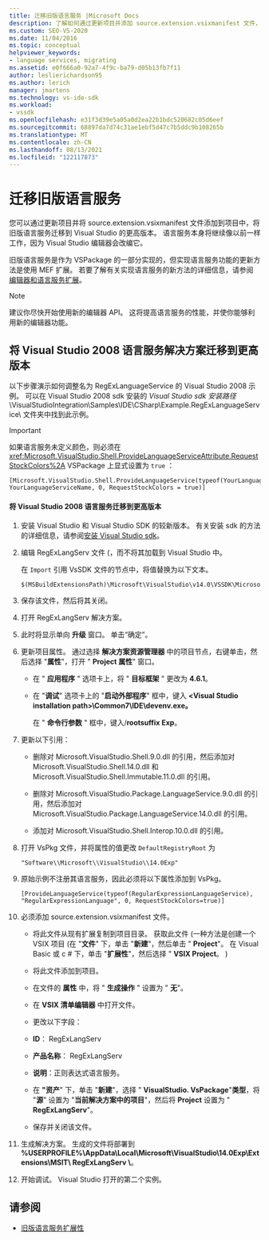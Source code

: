 ```yaml
---
title: 迁移旧版语言服务 |Microsoft Docs
description: 了解如何通过更新项目并添加 source.extension.vsixmanifest 文件，将语言服务更新到最新版本的 Visual Studio。
ms.custom: SEO-VS-2020
ms.date: 11/04/2016
ms.topic: conceptual
helpviewer_keywords:
- language services, migrating
ms.assetid: e0f666a0-92a7-4f9c-ba79-d05b13fb7f11
author: leslierichardson95
ms.author: lerich
manager: jmartens
ms.technology: vs-ide-sdk
ms.workload:
- vssdk
ms.openlocfilehash: e31f3d39e5a05a0d2ea22b1bdc520682c05d6eef
ms.sourcegitcommit: 68897da7d74c31ae1ebf5d47c7b5ddc9b108265b
ms.translationtype: MT
ms.contentlocale: zh-CN
ms.lasthandoff: 08/13/2021
ms.locfileid: "122117873"
---
```

# <a name="migrating-a-legacy-language-service"></a>迁移旧版语言服务
您可以通过更新项目并将 source.extension.vsixmanifest 文件添加到项目中，将旧版语言服务迁移到 Visual Studio 的更高版本。 语言服务本身将继续像以前一样工作，因为 Visual Studio 编辑器会改编它。

 旧版语言服务是作为 VSPackage 的一部分实现的，但实现语言服务功能的更新方法是使用 MEF 扩展。 若要了解有关实现语言服务的新方法的详细信息，请参阅 [编辑器和语言服务扩展](../../extensibility/editor-and-language-service-extensions.md)。

> [!NOTE]
> 建议你尽快开始使用新的编辑器 API。 这将提高语言服务的性能，并使你能够利用新的编辑器功能。

## <a name="migrating-a-visual-studio-2008-language-service-solution-to-a-later-version"></a>将 Visual Studio 2008 语言服务解决方案迁移到更高版本
 以下步骤演示如何调整名为 RegExLanguageService 的 Visual Studio 2008 示例。 可以在 Visual Studio 2008 sdk 安装的 *Visual Studio sdk 安装路径*\VisualStudioIntegration\Samples\IDE\CSharp\Example.RegExLanguageService\ 文件夹中找到此示例。

> [!IMPORTANT]
> 如果语言服务未定义颜色，则必须在 <xref:Microsoft.VisualStudio.Shell.ProvideLanguageServiceAttribute.RequestStockColors%2A> VSPackage 上显式设置为 `true` ：

```
[Microsoft.VisualStudio.Shell.ProvideLanguageService(typeof(YourLanguageService), YourLanguageServiceName, 0, RequestStockColors = true)]
```

#### <a name="to-migrate-a-visual-studio-2008-language-service-to-a-later-version"></a>将 Visual Studio 2008 语言服务迁移到更高版本

1. 安装 Visual Studio 和 Visual Studio SDK 的较新版本。 有关安装 sdk 的方法的详细信息，请参阅[安装 Visual Studio sdk](../../extensibility/installing-the-visual-studio-sdk.md)。

2. 编辑 RegExLangServ 文件 (，而不将其加载到 Visual Studio 中。

     在 `Import` 引用 VsSDK 文件的节点中，将值替换为以下文本。

    ```
    $(MSBuildExtensionsPath)\Microsoft\VisualStudio\v14.0\VSSDK\Microsoft.VsSDK.targets
    ```

3. 保存该文件，然后将其关闭。

4. 打开 RegExLangServ 解决方案。

5. 此时将显示单向 **升级** 窗口。 单击“确定”。

6. 更新项目属性。 通过选择 **解决方案资源管理器** 中的项目节点，右键单击，然后选择 "**属性**"，打开 " **Project 属性**" 窗口。

    - 在 " **应用程序** " 选项卡上，将 " **目标框架** " 更改为 **4.6.1**。

    - 在 "**调试**" 选项卡上的 "**启动外部程序**" 框中，键入 **\<Visual Studio installation path>\Common7\IDE\devenv.exe。**

         在 " **命令行参数** " 框中，键入/**rootsuffix Exp**。

7. 更新以下引用：

    - 删除对 Microsoft.VisualStudio.Shell.9.0.dll 的引用，然后添加对 Microsoft.VisualStudio.Shell.14.0.dll 和 Microsoft.VisualStudio.Shell.Immutable.11.0.dll 的引用。

    - 删除对 Microsoft.VisualStudio.Package.LanguageService.9.0.dll 的引用，然后添加对 Microsoft.VisualStudio.Package.LanguageService.14.0.dll 的引用。

    - 添加对 Microsoft.VisualStudio.Shell.Interop.10.0.dll 的引用。

8. 打开 VsPkg 文件，并将属性的值更改 `DefaultRegistryRoot` 为

    ```
    "Software\\Microsoft\\VisualStudio\\14.0Exp"
    ```

9. 原始示例不注册其语言服务，因此必须将以下属性添加到 VsPkg。

    ```
    [ProvideLanguageService(typeof(RegularExpressionLanguageService), "RegularExpressionLanguage", 0, RequestStockColors=true)]
    ```

10. 必须添加 source.extension.vsixmanifest 文件。

    - 将此文件从现有扩展复制到项目目录。 获取此文件 (一种方法是创建一个 VSIX 项目 (在 "**文件**" 下，单击 "**新建**"，然后单击 " **Project**"。 在 Visual Basic 或 c # 下，单击 "**扩展性**"，然后选择 " **VSIX Project**。 ) 

    - 将此文件添加到项目。

    - 在文件的 **属性** 中，将 " **生成操作** " 设置为 " **无**"。

    - 在 **VSIX 清单编辑器** 中打开文件。

    - 更改以下字段：

    - **ID**： RegExLangServ

    - **产品名称**： RegExLangServ

    - **说明**：正则表达式语言服务。

    - 在 **"资产**" 下，单击 "**新建**"，选择 " **VisualStudio. VsPackage**"**类型**，将 "**源**" 设置为 "**当前解决方案中的项目**"，然后将 **Project** 设置为 " **RegExLangServ**"。

    - 保存并关闭该文件。

11. 生成解决方案。 生成的文件将部署到 **%USERPROFILE%\AppData\Local\Microsoft\VisualStudio\14.0Exp\Extensions\MSIT\ RegExLangServ \\**。

12. 开始调试。 Visual Studio 打开的第二个实例。

## <a name="see-also"></a>请参阅
- [旧版语言服务扩展性](../../extensibility/internals/legacy-language-service-extensibility.md)

